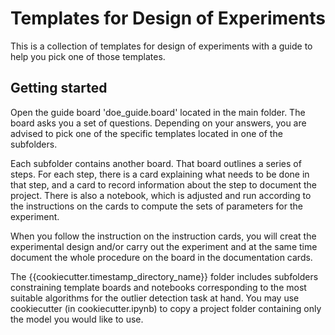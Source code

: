# Templates for Design of Experiments

This is a collection of templates for design of experiments with a guide to help you pick one of those templates.

## Getting started

Open the  guide board 'doe_guide.board' located in the main folder. The board asks you a set of questions. Depending on your answers, you are advised to pick one of the specific templates located in one of the subfolders.

Each subfolder contains another board. That board outlines a series of steps. For each step, there is a card explaining what needs to be done in that step, and a card to record information about the step to document the project. There is also a notebook, which is adjusted and run according to the instructions on the cards to compute the sets of parameters for the experiment.

When you follow the instruction on the instruction cards, you will creat the experimental design and/or carry out the experiment and at the same time document the whole procedure on the board in the documentation cards.

The {{cookiecutter.timestamp_directory_name}} folder includes subfolders constraining template boards and notebooks corresponding to the most suitable algorithms for the outlier detection task at hand. You may use cookiecutter (in cookiecutter.ipynb) to copy a project folder containing only the model you would like to use.